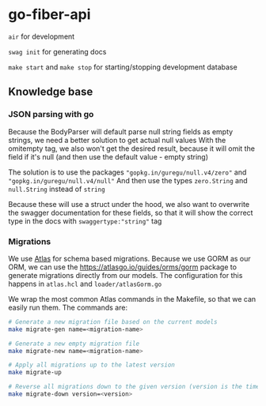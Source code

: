 # go-fiber-api

```air``` for development

```swag init``` for generating docs

```make start``` and ```make stop``` for starting/stopping development database

## Knowledge base

### JSON parsing with go

Because the BodyParser will default parse null string fields as empty strings, we need a better solution to get actual null values
With the omitempty tag, we also won't get the desired result, because it will omit the field if it's null (and then use the default value - empty string)

The solution is to use the packages `"gopkg.in/guregu/null.v4/zero"` and `"gopkg.in/guregu/null.v4/null"`
And then use the types `zero.String` and `null.String` instead of `string`

Because these will use a struct under the hood, we also want to overwrite the swagger documentation for these fields, so that it will show the correct type in the docs with `swaggertype:"string"` tag

### Migrations

We use [Atlas](https://atlasgo.io/) for schema based migrations.
Because we use GORM as our ORM, we can use the <https://atlasgo.io/guides/orms/gorm> package to generate migrations directly from our models.
The configuration for this happens in `atlas.hcl` and `loader/atlasGorm.go`

We wrap the most common Atlas commands in the Makefile, so that we can easily run them.
The commands are:

```bash
# Generate a new migration file based on the current models
make migrate-gen name=<migration-name>

# Generate a new empty migration file
make migrate-new name=<migration-name>

# Apply all migrations up to the latest version
make migrate-up

# Reverse all migrations down to the given version (version is the timestamp of the migration file)
make migrate-down version=<version>
```
